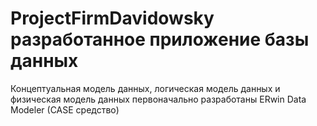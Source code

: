 # ProjectFirmDavidowsky разработанное приложение базы данных

Концептуальная модель данных, логическая модель данных и физическая модель данных первоначально разработаны ERwin Data Modeler (CASE средство)
